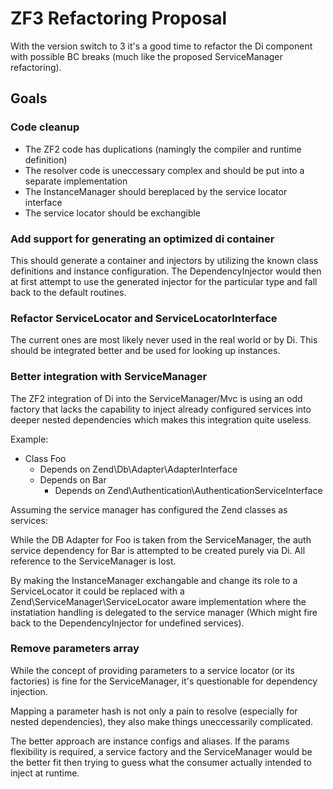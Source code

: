 # ZF3 Refactoring Proposal

With the version switch to 3 it's a good time to refactor
the Di component with possible BC breaks (much like the proposed ServiceManager refactoring).

## Goals

### Code cleanup

  * The ZF2 code has duplications (namingly the compiler and runtime definition)
  * The resolver code is uneccessary complex and should be put into a separate implementation
  * The InstanceManager should bereplaced by the service locator interface
  * The service locator should be exchangible

### Add support for generating an optimized di container

This should generate a container and injectors by utilizing the
known class definitions and instance configuration.
The DependencyInjector would then at first attempt to use the generated
injector for the particular type and fall back to the default routines.

### Refactor ServiceLocator and ServiceLocatorInterface

The current ones are most likely never used in the real world or by Di.
This should be integrated better and be used for looking up instances.

### Better integration with ServiceManager

The ZF2 integration of Di into the ServiceManager/Mvc is using an odd factory
that lacks the capability to inject already configured services into deeper
nested dependencies which makes this integration quite useless.

Example:

  * Class Foo
    - Depends on Zend\Db\Adapter\AdapterInterface
    - Depends on Bar
      + Depends on Zend\Authentication\AuthenticationServiceInterface

Assuming the service manager has configured the Zend classes as services:

While the DB Adapter for Foo is taken from the ServiceManager, the auth service
dependency for Bar is attempted to be created purely via Di. All reference to the
ServiceManager is lost.

By making the InstanceManager exchangable and change its role to a ServiceLocator it could be
replaced with a Zend\ServiceManager\ServiceLocator aware implementation where the
instatiation handling is delegated to the service manager (Which might fire back
to the DependencyInjector for undefined services).

### Remove parameters array

While the concept of providing parameters to a service locator (or its factories) is
fine for the ServiceManager, it's questionable for dependency injection.

Mapping a parameter hash is not only a pain to resolve (especially for nested dependencies),
they also make things uneccessarily complicated.

The better approach are instance configs and aliases. If the params flexibility
is required, a service factory and the ServiceManager would be the better fit
then trying to guess what the consumer actually intended to inject at runtime.

